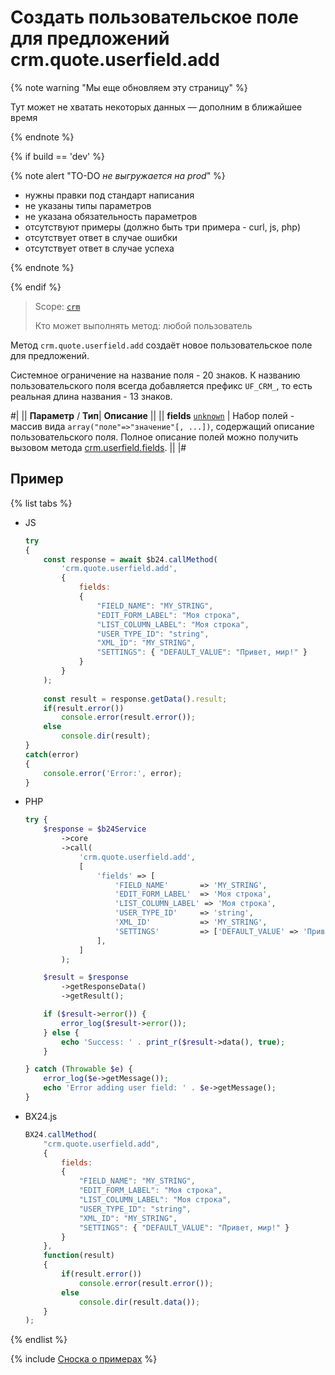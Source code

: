 # Создать пользовательское поле для предложений crm.quote.userfield.add

{% note warning "Мы еще обновляем эту страницу" %}

Тут может не хватать некоторых данных — дополним в ближайшее время

{% endnote %}

{% if build == 'dev' %}

{% note alert "TO-DO _не выгружается на prod_" %}

- нужны правки под стандарт написания
- не указаны типы параметров
- не указана обязательность параметров
- отсутствуют примеры (должно быть три примера - curl, js, php)
- отсутствует ответ в случае ошибки
- отсутствует ответ в случае успеха

{% endnote %}

{% endif %}

> Scope: [`crm`](../../../scopes/permissions.md)
>
> Кто может выполнять метод: любой пользователь

Метод `crm.quote.userfield.add` создаёт новое пользовательское поле для предложений.

Системное ограничение на название поля - 20 знаков. К названию пользовательского поля всегда добавляется префикс `UF_CRM_`, то есть реальная длина названия - 13 знаков.

#|
||  **Параметр** / **Тип**| **Описание** ||
|| **fields**
[`unknown`](../../../data-types.md) | Набор полей - массив вида `array("поле"=>"значение"[, ...])`, содержащий описание пользовательского поля. Полное описание полей можно получить вызовом метода [crm.userfield.fields](../../universal/user-defined-fields/crm-userfield-fields.md). 
||
|#

## Пример

{% list tabs %}

- JS


    ```js
    try
    {
    	const response = await $b24.callMethod(
    		'crm.quote.userfield.add',
    		{
    			fields:
    			{
    				"FIELD_NAME": "MY_STRING",
    				"EDIT_FORM_LABEL": "Моя строка",
    				"LIST_COLUMN_LABEL": "Моя строка",
    				"USER_TYPE_ID": "string",
    				"XML_ID": "MY_STRING",
    				"SETTINGS": { "DEFAULT_VALUE": "Привет, мир!" }
    			}
    		}
    	);
    	
    	const result = response.getData().result;
    	if(result.error())
    		console.error(result.error());
    	else
    		console.dir(result);
    }
    catch(error)
    {
    	console.error('Error:', error);
    }
    ```

- PHP


    ```php
    try {
        $response = $b24Service
            ->core
            ->call(
                'crm.quote.userfield.add',
                [
                    'fields' => [
                        'FIELD_NAME'       => 'MY_STRING',
                        'EDIT_FORM_LABEL'  => 'Моя строка',
                        'LIST_COLUMN_LABEL' => 'Моя строка',
                        'USER_TYPE_ID'     => 'string',
                        'XML_ID'           => 'MY_STRING',
                        'SETTINGS'         => ['DEFAULT_VALUE' => 'Привет, мир!'],
                    ],
                ]
            );
    
        $result = $response
            ->getResponseData()
            ->getResult();
    
        if ($result->error()) {
            error_log($result->error());
        } else {
            echo 'Success: ' . print_r($result->data(), true);
        }
    
    } catch (Throwable $e) {
        error_log($e->getMessage());
        echo 'Error adding user field: ' . $e->getMessage();
    }
    ```

- BX24.js

    ```js
    BX24.callMethod(
        "crm.quote.userfield.add",
        {
            fields:
            {
                "FIELD_NAME": "MY_STRING",
                "EDIT_FORM_LABEL": "Моя строка",
                "LIST_COLUMN_LABEL": "Моя строка",
                "USER_TYPE_ID": "string",
                "XML_ID": "MY_STRING",
                "SETTINGS": { "DEFAULT_VALUE": "Привет, мир!" }
            }
        },
        function(result)
        {
            if(result.error())
                console.error(result.error());
            else
                console.dir(result.data());
        }
    );
    ```

{% endlist %}

{% include [Сноска о примерах](../../../../_includes/examples.md) %}